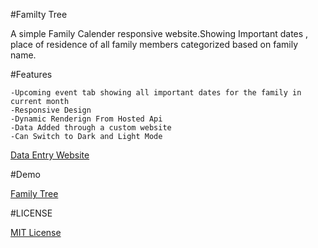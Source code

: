 #Familty Tree

A simple Family Calender responsive website.Showing Important dates , place of residence of all family members categorized based on family name.

#Features

    -Upcoming event tab showing all important dates for the family in current month
    -Responsive Design 
    -Dynamic Renderign From Hosted Api
    -Data Added through a custom website 
    -Can Switch to Dark and Light Mode
[Data Entry Website](https://dataentryfamilytree.herokuapp.com/) 

#Demo

[Family Tree](https://familytreefrontend.herokuapp.com/)

#LICENSE

[MIT License](LICENSE)
